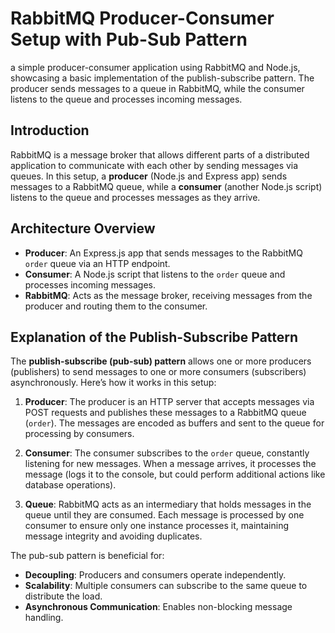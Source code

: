 
# RabbitMQ Producer-Consumer Setup with Pub-Sub Pattern

a simple producer-consumer application using RabbitMQ and Node.js, showcasing a basic implementation of the publish-subscribe pattern. The producer sends messages to a queue in RabbitMQ, while the consumer listens to the queue and processes incoming messages.

## Introduction

RabbitMQ is a message broker that allows different parts of a distributed application to communicate with each other by sending messages via queues. In this setup, a **producer** (Node.js and Express app) sends messages to a RabbitMQ queue, while a **consumer** (another Node.js script) listens to the queue and processes messages as they arrive.


## Architecture Overview

- **Producer**: An Express.js app that sends messages to the RabbitMQ `order` queue via an HTTP endpoint.
- **Consumer**: A Node.js script that listens to the `order` queue and processes incoming messages.
- **RabbitMQ**: Acts as the message broker, receiving messages from the producer and routing them to the consumer.

## Explanation of the Publish-Subscribe Pattern

The **publish-subscribe (pub-sub) pattern** allows one or more producers (publishers) to send messages to one or more consumers (subscribers) asynchronously. Here’s how it works in this setup:

1. **Producer**: The producer is an HTTP server that accepts messages via POST requests and publishes these messages to a RabbitMQ queue (`order`). The messages are encoded as buffers and sent to the queue for processing by consumers.

2. **Consumer**: The consumer subscribes to the `order` queue, constantly listening for new messages. When a message arrives, it processes the message (logs it to the console, but could perform additional actions like database operations).

3. **Queue**: RabbitMQ acts as an intermediary that holds messages in the queue until they are consumed. Each message is processed by one consumer to ensure only one instance processes it, maintaining message integrity and avoiding duplicates.

The pub-sub pattern is beneficial for:

- **Decoupling**: Producers and consumers operate independently.
- **Scalability**: Multiple consumers can subscribe to the same queue to distribute the load.
- **Asynchronous Communication**: Enables non-blocking message handling.
